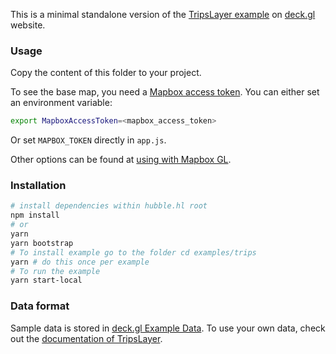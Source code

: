 This is a minimal standalone version of the [TripsLayer example](https://deck.gl/#/examples/core-layers/trips-layer)
on [deck.gl](http://deck.gl) website.

### Usage

Copy the content of this folder to your project. 

To see the base map, you need a [Mapbox access token](https://docs.mapbox.com/help/how-mapbox-works/access-tokens/). You can either set an environment variable:

```bash
export MapboxAccessToken=<mapbox_access_token>
```

Or set `MAPBOX_TOKEN` directly in `app.js`.

Other options can be found at [using with Mapbox GL](../../../docs/get-started/using-with-mapbox-gl.md).

### Installation

```bash
# install dependencies within hubble.hl root
npm install
# or
yarn
yarn bootstrap
# To install example go to the folder cd examples/trips
yarn # do this once per example
# To run the example
yarn start-local
```

### Data format
Sample data is stored in [deck.gl Example Data](https://github.com/visgl/deck.gl-data/tree/master/examples/trips). To use your own data, check out
the [documentation of TripsLayer](../../../docs/layers/trips-layer.md).